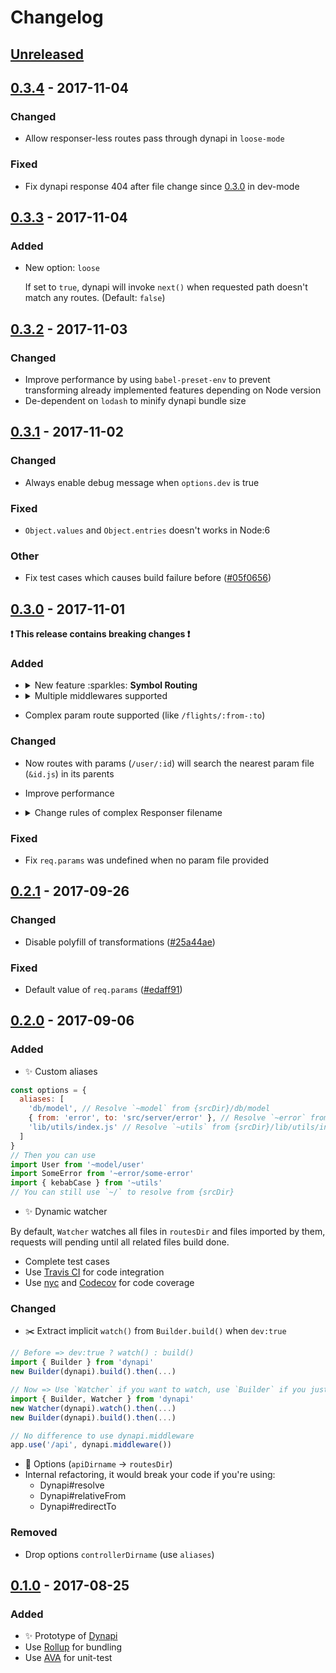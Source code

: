 Changelog
=========

[Unreleased]
------------

[0.3.4] - 2017-11-04
--------------------

### Changed
- Allow responser-less routes pass through dynapi in `loose-mode`

### Fixed
- Fix dynapi response 404 after file change since [0.3.0][0.3.0] in dev-mode

[0.3.3] - 2017-11-04
--------------------

### Added
- New option: `loose`

  If set to `true`, dynapi will invoke `next()` when requested path doesn't match any routes.
  (Default: `false`)

[0.3.2] - 2017-11-03
--------------------

### Changed
- Improve performance by using `babel-preset-env` to prevent transforming already
    implemented features depending on Node version
- De-dependent on `lodash` to minify dynapi bundle size

[0.3.1] - 2017-11-02
--------------------

### Changed
- Always enable debug message when `options.dev` is true

### Fixed
- `Object.values` and `Object.entries` doesn't works in Node:6

### Other
- Fix test cases which causes build failure before ([#05f0656][#05f0656])

[#05f0656]: https://github.com/shirohana/dynapi/commit/05f065657c034da0af2f29e48e812a65ec22c5f5

[0.3.0] - 2017-11-01
--------------------

__:exclamation: This release contains breaking changes :exclamation:__

### Added
- <details><summary>New feature :sparkles: <b>Symbol Routing</b></summary>

    You can now use symbols (customizable) to figureout Middlewares, Parameters and Catchers.

    In default, we use `>` as a Middleware, `&` as a Parameter, and `#` as a Catcher.

    ```
    // Default symbols
    options = {
      symbol: {
        middleware: '>',
        parameter: '&',
        catcher: '#'
      }
    }
    ```

    Here's some example:

    ```
    </project/
      ▾ api/
        >check-api-token.js
        >log-access.js
        ▾ user/
          &userId.js    // export pattern = /\d+/
          &username.js  // export pattern = /[a-zA-Z][a-zA-Z0-9_]{,15}/
          >check-user-exists.js
          ▾ :userId/
          | get.js      // GET /api/user/:userId  <-- pass through (check-api-token -> log-access
          |                             -> &userId -> check-user-exists -> get)
          ▾ :username/
            get.js      // GET /api/user/:username  <-- pass through (check-api-token -> log-access
                                        -> &username -> check-user-exists -> get)
    ```

    Note 1. Old format (`middleware.js` and `param.js`) was no longer supported, but you
      can still use these by seting `options.symbol` to `{ middlewares: 'middleware', parameter: 'param' }`

    Note 2. Catcher is not implemented yet, but choose a symbol to use first seems not a bad idea :)

  </details>

- <details><summary>Multiple middlewares supported</summary>

    Since symbol-routering has been added, you can attach multiple middlewares into the same route.

    Middlewares in the same level will be ordered in increasing order by filename,
    you can put a order number in front of the filename to ensure they were invoked as expected order.

    For example:
    ```
    </project/
      ▾ api/
        ▾ photos/
          >b01.js
          post.js   // POST /api/ptohos  <-- pass through (a01 -> a02 -> b01 -> post)
        >a01.js
        >a02.js
        get.js      // GET /api  <-- pass through (a01 -> a02 -> get)
    ```
  </details>

- Complex param route supported (like `/flights/:from-:to`)

### Changed
- Now routes with params (`/user/:id`) will search the nearest param file (`&id.js`) in its parents
- Improve performance
- <details><summary>Change rules of complex Responser filename</summary>

    A filename of Responser is starts with a method name and allowed following 0+ subpath(s).
    Here's the rules:

    - Use `()` surround every subpaths
    - Only the first subpath can wrote without `()` but it will be transform to kebab-case
    - Double or escape the colon can match a plain colon

    Examples:

    ```
    get.js               -> GET /
    getUserProfile.js    -> GET /user-profile
    getUser:userId.js    -> GET /user-user-id (Not expected)
    getUser(:userId).js  -> GET /user/:userId
    get(:id).js          -> GET /:id
    get(commit:::shasum) -> GET /commit:(:shasum) e.g. /commit:b790638
    ```
  </details>

### Fixed
- Fix `req.params` was undefined when no param file provided

[0.2.1] - 2017-09-26
--------------------

### Changed
- Disable polyfill of transformations ([#25a44ae](https://github.com/shirohana/dynapi/commit/25a44ae82e6029abf489cd178465e56ef6310036))

### Fixed
- Default value of `req.params` ([#edaff91](https://github.com/shirohana/dynapi/commit/edaff91e824b230fdaf3074fb13458b02f199705))

[0.2.0] - 2017-09-06
--------------------

### Added
- :sparkles: Custom aliases

```javascript
const options = {
  aliases: [
    'db/model', // Resolve `~model` from {srcDir}/db/model
    { from: 'error', to: 'src/server/error' }, // Resolve `~error` from {srcDir}/src/server/error
    'lib/utils/index.js' // Resolve `~utils` from {srcDir}/lib/utils/index.js
  ]
}
// Then you can use
import User from '~model/user'
import SomeError from '~error/some-error'
import { kebabCase } from '~utils'
// You can still use `~/` to resolve from {srcDir}
```

- :sparkles: Dynamic watcher

By default, `Watcher` watches all files in `routesDir` and files imported by them, requests will pending until all related files build done.

- Complete test cases
- Use [Travis CI](https://travis-ci.org/shirohana/dynapi) for code integration
- Use [nyc](https://github.com/istanbuljs/nyc) and [Codecov](https://codecov.io/gh/shirohana/dynapi/branch/dev) for code coverage

### Changed
- :scissors: Extract implicit `watch()` from `Builder.build()` when `dev:true`

```javascript
// Before => dev:true ? watch() : build()
import { Builder } from 'dynapi'
new Builder(dynapi).build().then(...)

// Now => Use `Watcher` if you want to watch, use `Builder` if you just want to build once on start up
import { Builder, Watcher } from 'dynapi'
new Watcher(dynapi).watch().then(...)
new Builder(dynapi).build().then(...)

// No difference to use dynapi.middleware
app.use('/api', dynapi.middleware())
```

- :wrench: Options (`apiDirname` -> `routesDir`)
- Internal refactoring, it would break your code if you're using:
  - Dynapi#resolve
  - Dynapi#relativeFrom
  - Dynapi#redirectTo

### Removed
- Drop options `controllerDirname` (use `aliases`)

[0.1.0] - 2017-08-25
--------------------

### Added
- :sparkles: Prototype of [Dynapi][github]
- Use [Rollup](https://github.com/rollup/rollup) for bundling
- Use [AVA](https://github.com/avajs/ava) for unit-test

[github]: https://github.com/shirohana/dynapi
[npm]: https://www.npmjs.com/package/dynapi

[Unreleased]: https://github.com/shirohana/dynapi/compare/v0.3.4...dev
[0.3.4]: https://github.com/shirohana/dynapi/releases/tag/v0.3.4
[0.3.3]: https://github.com/shirohana/dynapi/releases/tag/v0.3.3
[0.3.2]: https://github.com/shirohana/dynapi/releases/tag/v0.3.2
[0.3.1]: https://github.com/shirohana/dynapi/releases/tag/v0.3.1
[0.3.0]: https://github.com/shirohana/dynapi/releases/tag/v0.3.0
[0.2.1]: https://github.com/shirohana/dynapi/releases/tag/v0.2.1
[0.2.0]: https://github.com/shirohana/dynapi/releases/tag/v0.2.0
[0.1.0]: https://github.com/shirohana/dynapi/releases/tag/v0.1.0
